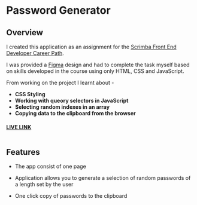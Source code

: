 #  Password Generator <br />

## Overview

I created this application as an assignment for the [Scrimba Front End Developer Career Path](https://scrimba.com/learn/frontend).

I was provided a [Figma](https://figma.com/) design and had to complete the task myself based on skills developed in the course using only HTML, CSS and JavaScript.

From working on the project I learnt about -

- **CSS Styling**
- **Working with queory selectors in JavaScript**
- **Selecting random indexes in an array**
- **Copying data to the clipboard from the browser**

#### [LIVE LINK](https://martinlrmr-password-generator.netlify.app/) <br /><br />

## Features

- The app consist of one page

- Application allows you to generate a selection of random passwords of a length set by the user

- One click copy of passwords to the clipboard

